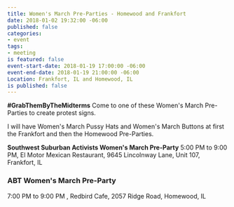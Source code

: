 ```yaml
---
title: Women's March Pre-Parties - Homewood and Frankfort
date: 2018-01-02 19:32:00 -06:00
published: false
categories:
- event
tags:
- meeting
is featured: false
event-start-date: 2018-01-19 17:00:00 -06:00
event-end-date: 2018-01-19 21:00:00 -06:00
Location: Frankfort, IL and Homewood, IL
is published: false
---
```


**#GrabThemByTheMidterms**
Come to one of these Women's March Pre-Parties to create protest signs. 

I will have Women's March Pussy Hats and Women's March Buttons at first the Frankfort and then the Homewood Pre-Parties. 

**Southwest Suburban Activists Women's March Pre-Party**
5:00 PM to 9:00 PM, 
El Motor Mexican Restaurant, 
9645 Lincolnway Lane, 
Unit 107, 
Frankfort, IL 


### ABT Women's March Pre-Party
7:00 PM to 9:00 PM , 
Redbird Cafe, 
2057 Ridge Road, 
Homewood, IL
